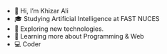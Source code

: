 - 👋 Hi, I’m Khizar Ali
- 🎓 Studying Artificial Intelligence at FAST NUCES 
- 🤔 Exploring new technologies. 
- 🌱 Learning more about Programming & Web
- 💻 Coder 
<!---
Alikhizar142/Alikhizar142 is a ✨ special ✨ repository because its `README.md` (this file) appears on your GitHub profile.
You can click the Preview link to take a look at your changes.
--->
